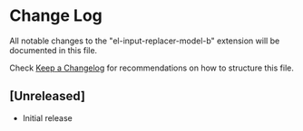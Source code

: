 # Change Log

All notable changes to the "el-input-replacer-model-b" extension will be documented in this file.

Check [Keep a Changelog](http://keepachangelog.com/) for recommendations on how to structure this file.

## [Unreleased]

- Initial release